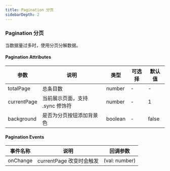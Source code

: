```yaml
---
title: Pagination 分页
sidebarDepth: 2
---
```


### Pagination 分页

当数据量过多时，使用分页分解数据。

<ClientOnly>
  <pager-demos />
</ClientOnly>

#### Pagination Attributes

| 参数 | 说明 | 类型 | 可选择 | 默认值 |
| -- | -- | -- | -- | -- |
| totalPage | 总条目数 | number | - | - |
| currentPage | 当前展示页面，支持 .sync 修饰符 | number | - | 1 |
| background | 是否为分页按钮添加背景色 | boolean | - | false |

#### Pagination Events

| 事件名称 | 说明 | 回调参数 |
| -- | -- | -- | 
| onChange | currentPage 改变时会触发 | (val: number) |